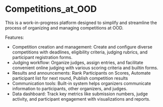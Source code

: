 # Competitions_at_OOD
This is a work-in-progress platform designed to simplify and streamline the process of organizing and managing competitions at OOD.

Features:

- Competition creation and management: Create and configure diverse competitions with deadlines, eligibility criteria, judging rubrics, and participant registration forms.
- Judging workflow: Organize judges, assign entries, and facilitate convenient online judging with various scoring criteria and builtin forms.
- Results and announcements: Rank Participants on Scores, Automate participant list for next round, Publish competition results
- Communication tools: Built-in system helps organizers communicate information to participants, other organizers, and judges.
- Data dashboard: Track key metrics like submission numbers, judge activity, and participant engagement with visualizations and reports.



